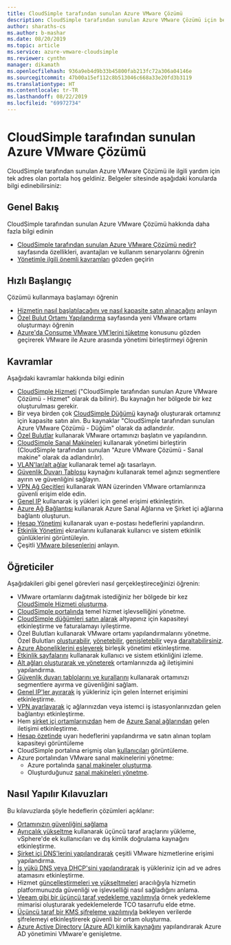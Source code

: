 ```yaml
---
title: CloudSimple tarafından sunulan Azure VMware Çözümü
description: CloudSimple tarafından sunulan Azure VMware Çözümü için belge portalı.
author: sharaths-cs
ms.author: b-mashar
ms.date: 08/20/2019
ms.topic: article
ms.service: azure-vmware-cloudsimple
ms.reviewer: cynthn
manager: dikamath
ms.openlocfilehash: 936a9eb4d9b33b45800fab213fc72a306a04146e
ms.sourcegitcommit: 47b00a15ef112c8b513046c668a33e20fd3b3119
ms.translationtype: HT
ms.contentlocale: tr-TR
ms.lasthandoff: 08/22/2019
ms.locfileid: "69972734"
---
```

# <a name="azure-vmware-solution-by-cloudsimple"></a>CloudSimple tarafından sunulan Azure VMware Çözümü

CloudSimple tarafından sunulan Azure VMware Çözümü ile ilgili yardım için tek adres olan portala hoş geldiniz.
Belgeler sitesinde aşağıdaki konularda bilgi edinebilirsiniz:

## <a name="overview"></a>Genel Bakış

CloudSimple tarafından sunulan Azure VMware Çözümü hakkında daha fazla bilgi edinin

* [CloudSimple tarafından sunulan Azure VMware Çözümü nedir?](cloudsimple-vmware-solutions-overview.md) sayfasında özellikleri, avantajları ve kullanım senaryolarını öğrenin
* [Yönetimle ilgili önemli kavramları](key-concepts.md) gözden geçirin

## <a name="quickstart"></a>Hızlı Başlangıç

Çözümü kullanmaya başlamayı öğrenin

* [Hizmetin nasıl başlatılacağını ve nasıl kapasite satın alınacağını](quickstart-create-cloudsimple-service.md) anlayın
* [Özel Bulut Ortamı Yapılandırma](quickstart-create-private-cloud.md) sayfasında yeni VMware ortamı oluşturmayı öğrenin
* [Azure'da Consume VMware VM'lerini tüketme](quickstart-create-vmware-virtual-machine.md) konusunu gözden geçirerek VMware ile Azure arasında yönetimi birleştirmeyi öğrenin

## <a name="concepts"></a>Kavramlar

Aşağıdaki kavramlar hakkında bilgi edinin

* [CloudSimple Hizmeti](cloudsimple-service.md) ("CloudSimple tarafından sunulan Azure VMware Çözümü - Hizmet" olarak da bilinir). Bu kaynağın her bölgede bir kez oluşturulması gerekir.
* Bir veya birden çok [CloudSimple Düğümü](cloudsimple-node.md) kaynağı oluşturarak ortamınız için kapasite satın alın. Bu kaynaklar "CloudSimple tarafından sunulan Azure VMware Çözümü - Düğüm" olarak da adlandırılır.
* [Özel Bulutlar](cloudsimple-private-cloud.md) kullanarak VMware ortamınızı başlatın ve yapılandırın.
* [CloudSimple Sanal Makineleri](cloudsimple-virtual-machines.md) kullanarak yönetimi birleştirin (CloudSimple tarafından sunulan "Azure VMware Çözümü - Sanal makine" olarak da adlandırılır).
* [VLAN'lar/alt ağlar](cloudsimple-vlans-subnets.md) kullanarak temel ağı tasarlayın.
* [Güvenlik Duvarı Tablosu](cloudsimple-firewall-tables.md) kaynağını kullanarak temel ağınızı segmentlere ayırın ve güvenliğini sağlayın.
* [VPN Ağ Geçitleri](cloudsimple-vpn-gateways.md) kullanarak WAN üzerinden VMware ortamlarınıza güvenli erişim elde edin.
* [Genel IP](cloudsimple-public-ip-address.md) kullanarak iş yükleri için genel erişimi etkinleştirin.
* [Azure Ağ Bağlantısı](cloudsimple-azure-network-connection.md) kullanarak Azure Sanal Ağlarına ve Şirket içi ağlarına bağlantı oluşturun.
* [Hesap Yönetimi](cloudsimple-account.md) kullanarak uyarı e-postası hedeflerini yapılandırın.
* [Etkinlik Yönetimi](cloudsimple-activity.md) ekranlarını kullanarak kullanıcı ve sistem etkinlik günlüklerini görüntüleyin.
* Çeşitli [VMware bileşenlerini](vmware-components.md) anlayın.

## <a name="tutorials"></a>Öğreticiler

Aşağıdakileri gibi genel görevleri nasıl gerçekleştireceğinizi öğrenin:

* VMware ortamlarını dağıtmak istediğiniz her bölgede bir kez [CloudSimple Hizmeti oluşturma](create-cloudsimple-service.md).
* [CloudSimple portalında](access-cloudsimple-portal.md) temel hizmet işlevselliğini yönetme.
* [CloudSimple düğümleri satın alarak](create-nodes.md) altyapınız için kapasiteyi etkinleştirme ve faturalamayı iyileştirme.
* Özel Bulutları kullanarak VMware ortamı yapılandırmalarını yönetme. Özel Bulutları [oluşturabilir](create-private-cloud.md), [yönetebilir](manage-private-cloud.md), [genişletebilir](expand-private-cloud.md) veya [daraltabilirsiniz](shrink-private-cloud.md).
* [Azure Aboneliklerini eşleyerek](azure-subscription-mapping.md) birleşik yönetimi etkinleştirme.
* [Etkinlik sayfalarını](monitor-activity.md) kullanarak kullanıcı ve sistem etkinliğini izleme.
* [Alt ağları oluşturarak ve yöneterek](create-vlan-subnet.md) ortamlarınızda ağ iletişimini yapılandırma.
* [Güvenlik duvarı tablolarını ve kurallarını](firewall.md) kullanarak ortamınızı segmentlere ayırma ve güvenliğini sağlam.
* [Genel IP'ler ayırarak](public-ips.md) iş yükleriniz için gelen İnternet erişimini etkinleştirme.
* [VPN ayarlayarak](vpn-gateway.md) iç ağlarınızdan veya istemci iş istasyonlarınızdan gelen bağlantıyı etkinleştirme.
* Hem [şirket içi ortamlarınızdan](on-premises-connection.md) hem de [Azure Sanal ağlarından](virtual-network-connection.md) gelen iletişimi etkinleştirme.
* [Hesap özetinde](account.md) uyarı hedeflerini yapılandırma ve satın alınan toplam kapasiteyi görüntüleme
* CloudSimple portalına erişmiş olan [kullanıcıları](users.md) görüntüleme.
* Azure portalından VMware sanal makinelerini yönetme:
    * Azure portalında [sanal makineler oluşturma](azure-create-vm.md).
    * Oluşturduğunuz [sanal makineleri yönetme](azure-manage-vm.md).

## <a name="how-to-guides"></a>Nasıl Yapılır Kılavuzları

Bu kılavuzlarda şöyle hedeflerin çözümleri açıklanır:

* [Ortamınızın güvenliğini sağlama](private-cloud-secure.md)
* [Ayrıcalık yükseltme](escalate-privileges.md) kullanarak üçüncü taraf araçlarını yükleme, vSphere'de ek kullanıcıları ve dış kimlik doğrulama kaynağını etkinleştirme.
* [Şirket içi DNS'lerini yapılandırarak](on-premises-dns-setup.md) çeşitli VMware hizmetlerine erişimi yapılandırma.
* [İş yükü DNS veya DHCP'sini yapılandırarak](dns-dhcp-setup.md) iş yükleriniz için ad ve adres atamasını etkinleştirme.
* Hizmet [güncelleştirmeleri ve yükseltmeleri](vmware-components.md#updates-and-upgrades) aracılığıyla hizmetin platformunuzda güvenliği ve işlevselliği nasıl sağladığını anlama.
* [Veeam gibi bir üçüncü taraf yedekleme yazılımıyla](backup-workloads-veeam.md) örnek yedekleme mimarisi oluşturarak yedeklemelerde TCO tasarrufu elde etme.
* [Üçüncü taraf bir KMS şifreleme yazılımıyla](vsan-encryption.md) bekleyen verilerde şifrelemeyi etkinleştirerek güvenli bir ortam oluşturma.
* [Azure Active Directory (Azure AD) kimlik kaynağını](azure-ad.md) yapılandırarak Azure AD yönetimini VMware'e genişletme.
